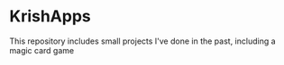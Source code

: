 # KrishApps
This repository includes small projects I've done in the past, including a magic card game
